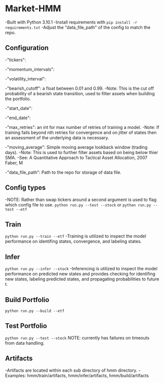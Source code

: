 # Market-HMM
-Built with Python 3.10.1
-Install requirements with `pip install -r requirements.txt`
-Adjust the "data_file_path" of the config to match the repo.

## Configuration
-"tickers":

-"momentum_intervals":

-"volatility_interval":

-"bearish_cutoff": a float between 0.01 and 0.99.
-Note: This is the cut off probability of a bearish state transition, used to filter assets when building the portfolio.

-"start_date":

-"end_date":

-"max_retries": an int for max number of retries of training a model.
-Note: If training fails beyond nth retries for convergence and on jitter of states then an assessment of the underlying data is necessary.

-"moving_average": Simple moving average lookback window (trading days).
-Note: This is used to further filter assets based on being below thier SMA.
-See: A Quantitative Approach to Tactical Asset Allocation, 2007 Faber, M

-"data_file_path": Path to the repo for storage of data file.

## Config types
-NOTE: Rather than swap tickers around a second argument is used to flag which config file to use.
`python run.py --test --stock` or `python run.py --test --etf`

## Train
`python run.py --train --etf`
-Training is utilized to inspect the model performance on identifing states, convergence, and labeling states.

## Infer
`python run.py --infer --stock`
-Inferencing is utilized to inspect the model performance on predicted new states and provides checking for identifing new states, labeling predicted states, and propagating probabilities to future t.

## Build Portfolio
`python run.py --build --etf`

## Test Portfolio
`python run.py --test --stock`
NOTE: currently has failures on timeouts from data handling.

## Artifacts
-Artifacts are located within each sub directory of hmm directory.
-Examples: hmm/train/artifacts, hmm/infer/artifacts, hmm/build/artifacts
